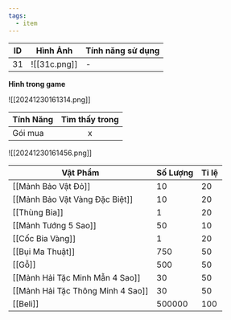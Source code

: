 ```yaml
---
tags:
  - item
---
```


| ID  | Hình Ảnh     | Tính năng sử dụng |
| --- | ------------ | ----------------- |
| 31  | ![[31c.png]] | -                 |
**Hình trong game**

![[20241230161314.png]]

| Tính Năng  | Tìm thấy trong |
| ---------- | :------------: |
| Gói mua    |       x        |

![[20241230161456.png]]


| Vật Phẩm                          | Số Lượng | Tỉ lệ |
| --------------------------------- | -------- | ----- |
| [[Mảnh Bảo Vật Đỏ]]               | 10       | 20    |
| [[Mảnh Bảo Vật Vàng Đặc Biệt]]    | 10       | 20    |
| [[Thùng Bia]]                     | 1        | 20    |
| [[Mảnh Tướng 5 Sao]]              | 50       | 10    |
| [[Cốc Bia Vàng]]                  | 1        | 20    |
| [[Bụi Ma Thuật]]                  | 750      | 50    |
| [[Gỗ]]                            | 500      | 50    |
| [[Mảnh Hải Tặc Minh Mẫn 4 Sao]]   | 30       | 50    |
| [[Mảnh Hải Tặc Thông Minh 4 Sao]] | 30       | 50    |
| [[Beli]]                          | 500000   | 100   |

